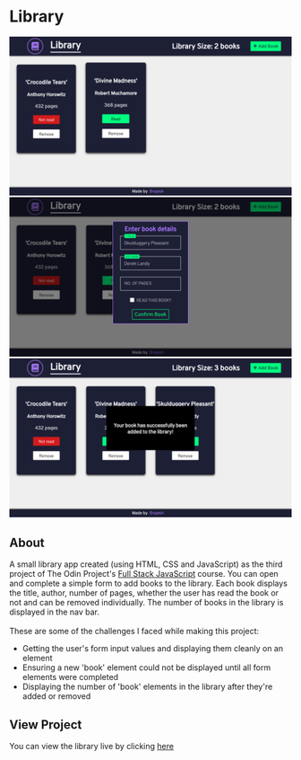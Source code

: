 # Library
![preview-image-1](https://github.com/brajpatel/library/blob/main/images/preview-image1.png)
![preview-image-2](https://github.com/brajpatel/library/blob/main/images/preview-image2.png)
![preview-image-3](https://github.com/brajpatel/library/blob/main/images/preview-image3.png)
## About
A small library app created (using HTML, CSS and JavaScript) as the third project of The Odin Project's [Full Stack JavaScript](https://www.theodinproject.com/lessons/node-path-javascript-library) course. You can open and complete a simple form to add books to the library. Each book displays the title, author, number of pages, whether the user has read the book or not and can be removed individually. The number of books in the library is displayed in the nav bar.
<br/><br/>
These are some of the challenges I faced while making this project:
- Getting the user's form input values and displaying them cleanly on an element
- Ensuring a new 'book' element could not be displayed until all form elements were completed
- Displaying the number of 'book' elements in the library after they're added or removed
## View Project
You can view the library live by clicking [here](https://brajpatel.github.io/library/)
